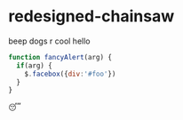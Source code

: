 # redesigned-chainsaw

beep
dogs r cool
hello

```javascript
function fancyAlert(arg) {
  if(arg) {
    $.facebox({div:'#foo'})
  }
}
```

:sleeping: